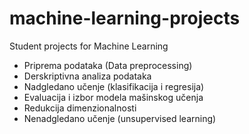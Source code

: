 # machine-learning-projects
Student projects for Machine Learning

* Priprema podataka (Data preprocessing)
* Derskriptivna analiza podataka
* Nadgledano učenje (klasifikacija i regresija)
* Evaluacija i izbor modela mašinskog učenja
* Redukcija dimenzionalnosti
* Nenadgledano učenje (unsupervised learning)
